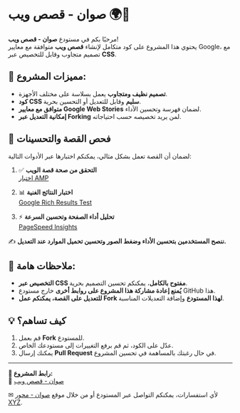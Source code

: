 # صوان - قصص ويب 🌍📖

مرحبًا بكم في مستودع **صوان - قصص ويب**!  
يحتوي هذا المشروع على كود متكامل لإنشاء **قصص ويب** متوافقة مع معايير Google، مع تصميم متجاوب وقابل للتخصيص عبر **CSS**.

## 🔹 مميزات المشروع:
- **تصميم نظيف ومتجاوب** يعمل بسلاسة على مختلف الأجهزة.
- **كود CSS سليم** وقابل للتعديل أو التحسين بحرية.
- **متوافق مع معايير Google Web Stories** لضمان فهرسة وتحسين الأداء.
- **إمكانية التعديل عبر Forking** لمن يريد تخصيصه حسب احتياجاته.

## 🚀 فحص القصة والتحسينات
لضمان أن القصة تعمل بشكل مثالي، يمكنكم اختبارها عبر الأدوات التالية:

1. ✅ **التحقق من صحة قصة الويب**  
   [اختبار AMP](https://search.google.com/test/amp/result?id=wBvlgXYffUAC_LUh_Yn1oA)

2. 📊 **اختبار النتائج الغنية**  
   [Google Rich Results Test](https://search.google.com/test/rich-results/result?id=3wnFKnzfsNo19DOBWJe8mg)

3. ⚡ **تحليل أداء الصفحة وتحسين السرعة**  
   [PageSpeed Insights](https://pagespeed.web.dev/analysis/https-webstory-siwane-xyz-amp-story-html/w400hlacb4?form_factor=mobile)

✍ **ننصح المستخدمين بتحسين الأداء وضغط الصور وتحسين تحميل الموارد عند التعديل.**

## 📌 ملاحظات هامة:
- **التخصيص عبر CSS مفتوح بالكامل**، يمكنكم تحسين التصميم بحرية.
- **يُمنع إعادة مشاركة هذا المشروع على روابط أخرى** خارج مستودع GitHub هذا.
- **للتعديل على القصة، يمكنكم عمل Fork لهذا المستودع** وإضافة التعديلات المناسبة.

## 💡 كيف تساهم؟
1. قم بعمل **Fork** للمستودع.
2. عدّل على الكود، ثم قم برفع التغييرات إلى مستودعك الخاص.
3. يمكنك إرسال **Pull Request** في حال رغبتك بالمساهمة في تحسين المشروع.

---

**🔗 رابط المشروع:**  
📌 [صوان - قصص ويب](https://webstory.siwane.xyz/amp-story.html)  

✉ لأي استفسارات، يمكنكم التواصل عبر المستودع أو من خلال موقع [صوان - محور XYZ](https://siwane.xyz).
